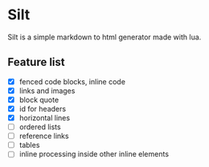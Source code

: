 # Silt

Silt is a simple markdown to html generator made with lua.

## Feature list

- [x] fenced code blocks, inline code
- [x] links and images
- [x] block quote
- [x] id for headers
- [x] horizontal lines
- [ ] ordered lists
- [ ] reference links
- [ ] tables
- [ ] inline processing inside other inline elements